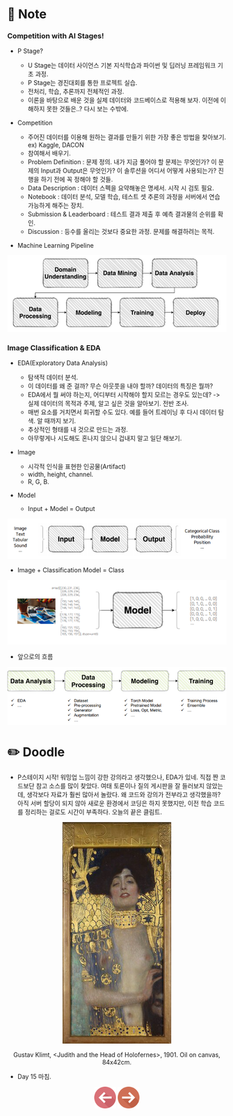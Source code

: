 # 📙 Note

### Competition with AI Stages!

- P Stage?

  - U Stage는 데이터 사이언스 기본 지식학습과 파이썬 및 딥러닝 프레임워크 기초 과정.
  - P Stage는 경진대회를 통한 프로젝트 실습.
  - 전처리, 학습, 추론까지 전체적인 과정.
  - 이론을 바탕으로 배운 것을 실제 데이터와 코드베이스로 적용해 보자. 이전에 이해하지 못한 것들은..? 다시 보는 수밖에.

- Competition

  - 주어진 데이터를 이용해 원하는 결과를 만들기 위한 가장 좋은 방법을 찾아보기. ex) Kaggle, DACON
  - 참여해서 배우기.
  - Problem Definition : 문제 정의. 내가 지금 풀어야 할 문제는 무엇인가? 이 문제의 Input과 Output은 무엇인가? 이 솔루션을 어디서 어떻게 사용되는가? 진행을 하기 전에 꼭 정해야 할 것들.
  - Data Description : 데이터 스펙을 요약해놓은 명세서. 시작 시 검토 필요.
  - Notebook : 데이터 분석, 모델 학습, 테스트 셋 추론의 과정을 서버에서 연습 가능하게 해주는 장치.
  - Submission & Leaderboard : 테스트 결과 제출 후 예측 결과물의 순위를 확인.
  - Discussion : 등수를 올리는 것보다 중요한 과정. 문제를 해결하려는 목적.

- Machine Learning Pipeline
<p align="center"><img src="https://github.com/iamtrueline/Boostcamp_AI_Tech_Note/blob/main/images/day15_img00.PNG" alt="Machine Learning Pipeline"></p>

### Image Classification & EDA

- EDA(Exploratory Data Analysis)

  - 탐색적 데이터 분석.
  - 이 데이터를 왜 준 걸까? 무슨 아웃풋을 내야 할까? 데이터의 특징은 뭘까?
  - EDA에서 뭘 써야 하는지, 어디부터 시작해야 할지 모르는 경우도 있는데? -> 실제 데이터의 목적과 주제, 알고 싶은 것을 알아보기. 전반 조사.
  - 매번 요소를 거치면서 회귀할 수도 있다. 예를 들어 트레이닝 후 다시 데이터 탐색. 알 때까지 보기.
  - 추상적인 형태를 내 것으로 만드는 과정.
  - 아무렇게나 시도해도 혼나지 않으니 겁내지 말고 일단 해보기.

- Image

  - 시각적 인식을 표현한 인공물(Artifact)
  - width, height, channel.
  - R, G, B.

- Model

  - Input + Model = Output
<p align="center"><img src="https://github.com/iamtrueline/Boostcamp_AI_Tech_Note/blob/main/images/day15_img01.PNG" alt="Model"></p>

  - Image + Classification Model = Class
<p align="center"><img src="https://github.com/iamtrueline/Boostcamp_AI_Tech_Note/blob/main/images/day15_img02.PNG" alt="Image Classification Model"></p>

- 앞으로의 흐름
<p align="center"><img src="https://github.com/iamtrueline/Boostcamp_AI_Tech_Note/blob/main/images/day15_img03.PNG" alt="Baseline flow"></p>

# ✏️ Doodle

- P스테이지 시작! 워밍업 느낌이 강한 강의라고 생각했으나, EDA가 있네. 직접 짠 코드보단 참고 소스를 많이 찾았다. 여태 토론이나 질의 게시판을 잘 들러보지 않았는데, 생각보다 자료가 훨씬 많아서 놀랐다. 왜 코드와 강의가 전부라고 생각했을까? 아직 서버 할당이 되지 않아 새로운 환경에서 코딩은 하지 못했지만, 이전 학습 코드를 정리하는 걸로도 시간이 부족하다. 오늘의 끝은 클림트.
<p align="center"><img src="https://github.com/iamtrueline/Boostcamp_AI_Tech_Note/blob/main/images/Gustav_Klimt_1901_Judith_and_the_Head_of_Holofernes.jpg"></p>
<p align="center">Gustav Klimt, &ltJudith and the Head of Holofernes&gt, 1901. Oil on canvas, 84x42cm.</p>

- Day 15 마침.

[<p align="center"><img src = "https://github.com/iamtrueline/Boostcamp_AI_Tech_Note/blob/main/images/back.png" width ="50px" />](https://github.com/iamtrueline/Boostcamp_AI_Tech_Note/blob/main/LEVEL1_U_3/Day14/Note.md "Day14 Note")   [<img src = "https://github.com/iamtrueline/Boostcamp_AI_Tech_Note/blob/main/images/next.png" width ="50px" /></p>](https://github.com/iamtrueline/Boostcamp_AI_Tech_Note/blob/main/LEVEL1_P_1/Day16/Note.md "Day16 Note")
